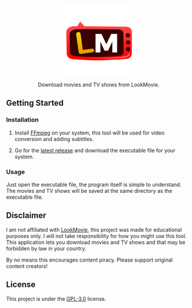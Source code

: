 <p align="center">
  <img src="https://raw.githubusercontent.com/Matheus-0/LookMovie-DL/master/.github/icon.png" />
</p>

<p align="center">
  Download movies and TV shows from LookMovie.
</p>

## Getting Started

### Installation

1) Install [FFmpeg](https://ffmpeg.org/download.html) on your system, this tool will be used for video conversion and adding subtitles.

2) Go for the [latest release](https://github.com/Matheus-0/LookMovie-DL/releases/latest) and download the executable file for your system.

### Usage

Just open the executable file, the program itself is simple to understand. The movies and TV shows will be saved at the same directory as the executable file.

## Disclaimer

I am not affiliated with [LookMovie](https://lookmovie.ag/), this project was made for educational purposes only. I will not take responsibility for how you might use this tool. This application lets you download movies and TV shows and that may be forbidden by law in your country.

By no means this encourages content piracy. Please support original content creators!

## License

This project is under the [GPL-3.0](https://github.com/Matheus-0/LookMovie-Downloader/blob/master/LICENSE.md) license.
